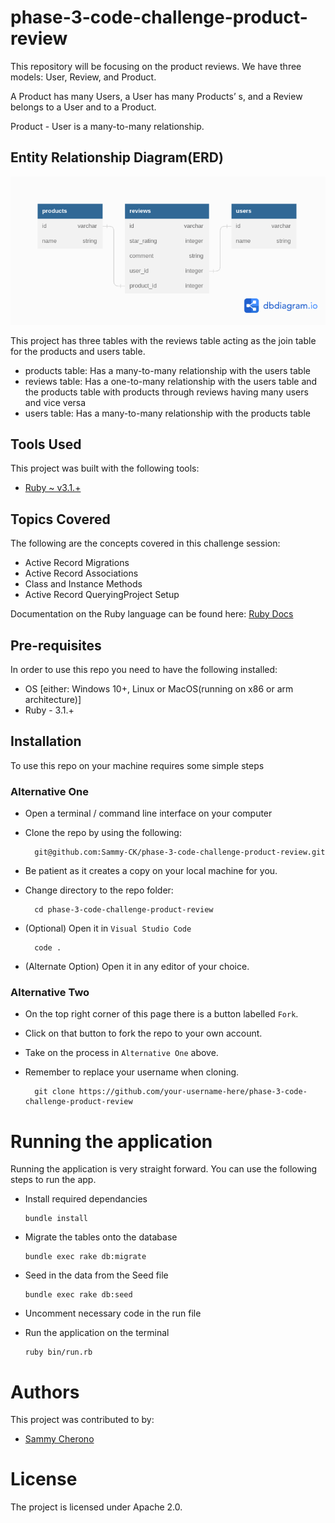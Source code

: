 
# phase-3-code-challenge-product-review
This repository will be focusing on the product reviews.
We have three models: User, Review, and Product.


A Product has many Users, a User has many Products’ s, and a Review belongs to a User and to a Product.

Product - User is a many-to-many relationship.

## Entity Relationship Diagram(ERD)
<img src="relationship.png">

This project has three tables with the reviews table acting as the join table for the products and users table.

- products table: Has a many-to-many relationship with the users table
- reviews table: Has a one-to-many relationship with the users table and the products table with products through reviews having many users and vice versa
- users table: Has a many-to-many relationship with the products table



## Tools Used
This project was built with the following tools:

- [Ruby ~ v3.1.+](https://www.ruby-lang.org/en/)

## Topics Covered
The following are the concepts covered in this challenge session:
- Active Record Migrations
- Active Record Associations
- Class and Instance Methods
- Active Record QueryingProject Setup

Documentation on the Ruby language can be found here: [Ruby Docs](https://docs.ruby-lang.org/en/3.1/)

## Pre-requisites
In order to use this repo you need to have the following installed:

- OS [either: Windows 10+, Linux or MacOS(running on x86 or arm architecture)]
- Ruby - 3.1.+

## Installation

To use this repo on your machine requires some simple steps

### Alternative One

- Open a terminal / command line interface on your computer
- Clone the repo by using the following:

        git@github.com:Sammy-CK/phase-3-code-challenge-product-review.git

- Be patient as it creates a copy on your local machine for you.
- Change directory to the repo folder:

        cd phase-3-code-challenge-product-review

- (Optional) Open it in ``Visual Studio Code``

        code .

- (Alternate Option) Open it in any editor of your choice.

### Alternative Two

- On the top right corner of this page there is a button labelled ``Fork``.
- Click on that button to fork the repo to your own account.
- Take on the process in ``Alternative One`` above.
- Remember to replace your username when cloning.

        git clone https://github.com/your-username-here/phase-3-code-challenge-product-review


# Running the application

Running the application is very straight forward. You can use the following steps to run the app.

-   Install required dependancies
        
        bundle install

-   Migrate the tables onto the database

        bundle exec rake db:migrate

-   Seed in the data from the Seed file

        bundle exec rake db:seed

-   Uncomment necessary code in the run file

- Run the application on the terminal

      ruby bin/run.rb

# Authors
This project was contributed to by:
- [Sammy Cherono](https://github.com/Sammy-CK/)

# License
The project is licensed under Apache 2.0. 
